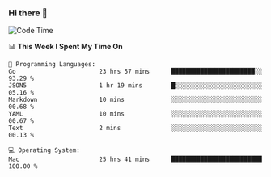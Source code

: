 ### Hi there 👋

<!--
**CrazyCollin/crazycollin** is a ✨ _special_ ✨ repository because its `README.md` (this file) appears on your GitHub profile.

Here are some ideas to get you started:

- 🔭 I’m currently working on ...
- 🌱 I’m currently learning ...
- 👯 I’m looking to collaborate on ...
- 🤔 I’m looking for help with ...
- 💬 Ask me about ...
- 📫 How to reach me: ...
- 😄 Pronouns: ...
- ⚡ Fun fact: ...
-->

<!--START_SECTION:waka-->
![Code Time](http://img.shields.io/badge/Code%20Time-5%2C276%20hrs%2018%20mins-blue)

📊 **This Week I Spent My Time On** 

```text
💬 Programming Languages: 
Go                       23 hrs 57 mins      ███████████████████████░░   93.29 % 
JSON5                    1 hr 19 mins        █░░░░░░░░░░░░░░░░░░░░░░░░   05.16 % 
Markdown                 10 mins             ░░░░░░░░░░░░░░░░░░░░░░░░░   00.68 % 
YAML                     10 mins             ░░░░░░░░░░░░░░░░░░░░░░░░░   00.67 % 
Text                     2 mins              ░░░░░░░░░░░░░░░░░░░░░░░░░   00.13 % 

💻 Operating System: 
Mac                      25 hrs 41 mins      █████████████████████████   100.00 % 
```


<!--END_SECTION:waka-->
